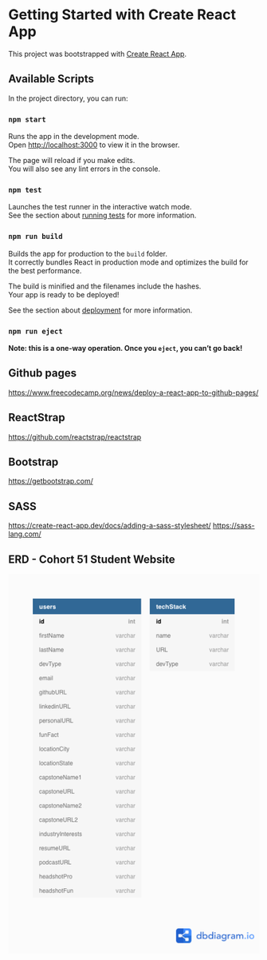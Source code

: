 # Getting Started with Create React App

This project was bootstrapped with [Create React App](https://github.com/facebook/create-react-app).

## Available Scripts

In the project directory, you can run:

### `npm start`

Runs the app in the development mode.\
Open [http://localhost:3000](http://localhost:3000) to view it in the browser.

The page will reload if you make edits.\
You will also see any lint errors in the console.

### `npm test`

Launches the test runner in the interactive watch mode.\
See the section about [running tests](https://facebook.github.io/create-react-app/docs/running-tests) for more information.

### `npm run build`

Builds the app for production to the `build` folder.\
It correctly bundles React in production mode and optimizes the build for the best performance.

The build is minified and the filenames include the hashes.\
Your app is ready to be deployed!

See the section about [deployment](https://facebook.github.io/create-react-app/docs/deployment) for more information.

### `npm run eject`

**Note: this is a one-way operation. Once you `eject`, you can’t go back!**


## Github pages
https://www.freecodecamp.org/news/deploy-a-react-app-to-github-pages/

## ReactStrap
https://github.com/reactstrap/reactstrap

## Bootstrap
https://getbootstrap.com/

## SASS
https://create-react-app.dev/docs/adding-a-sass-stylesheet/
https://sass-lang.com/

## ERD - Cohort 51 Student Website 
![Cohort 51 Student Website Entity Relationship Diagram](public/images/ERD-C51-Cohort-Website.png)